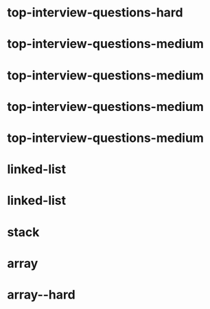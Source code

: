 # top-interview-questions-hard
# top-interview-questions-medium
# top-interview-questions-medium
# top-interview-questions-medium
# top-interview-questions-medium
# linked-list
# linked-list
# stack
# array
# array--hard
